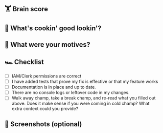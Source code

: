 ## 🏋️ Brain score

<!-- How sound of mind are you today - out of 5. (This includes hangover, feeling a bit icky, lack of sleep etc..) -->

## 🥗 What's cookin' good lookin'?

<!-- Please give a brief summary of the changes you've made. -->

## 🦹 What were your motives?

<!-- Why did you choose to make these changes? -->

## 🏎 Checklist

<!-- Please go over all the following points, and mark them with an `x` when you have done them. -->

- [ ] IAM/Clerk permissions are correct
- [ ] I have added tests that prove my fix is effective or that my feature works
- [ ] Documentation is in place and up to date.
- [ ] There are no console logs or leftover code in my changes.
- [ ] Walk away champ, take a break champ, and re-read what you filled out above. Does it make sense if you were coming in cold champ? What extra context could you provide?

## 📸 Screenshots (optional)

<!-- If applicable, add screenshots to help explain your changes. -->
